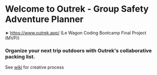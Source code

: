 # Welcome to Outrek - Group Safety Adventure Planner


➤ https://www.outrek.app/   (Le Wagon Coding Bootcamp Final Project (MVP))

### Organize your next trip outdoors with Outrek's collaborative packing list.

See [wiki](https://github.com/fredThem/Outrek/wiki) for creative process

